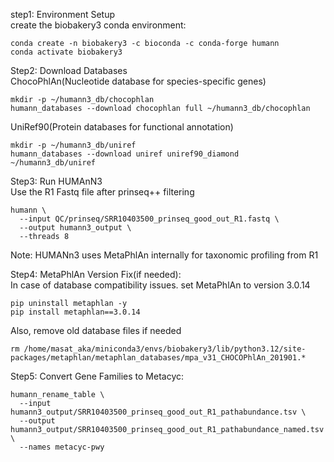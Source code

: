 step1: Environment Setup\
create the biobakery3 conda environment:
```
conda create -n biobakery3 -c bioconda -c conda-forge humann
conda activate biobakery3
```

Step2: Download Databases\
ChocoPhlAn(Nucleotide database for species-specific genes)
```
mkdir -p ~/humann3_db/chocophlan
humann_databases --download chocophlan full ~/humann3_db/chocophlan
```

UniRef90(Protein databases for functional annotation)
```
mkdir -p ~/humann3_db/uniref
humann_databases --download uniref uniref90_diamond ~/humann3_db/uniref
```

Step3: Run HUMAnN3\
Use the R1 Fastq file after prinseq++ filtering
```
humann \
  --input QC/prinseq/SRR10403500_prinseq_good_out_R1.fastq \
  --output humann3_output \
  --threads 8
```
Note: HUMANn3 uses MetaPhlAn internally for taxonomic profiling from R1

Step4: MetaPhlAn Version Fix(if needed):\
In case of database compatibility issues. set MetaPhlAn to version 3.0.14
```
pip uninstall metaphlan -y
pip install metaphlan==3.0.14
```

Also, remove old database files if needed
```
rm /home/masat_aka/miniconda3/envs/biobakery3/lib/python3.12/site-packages/metaphlan/metaphlan_databases/mpa_v31_CHOCOPhlAn_201901.*
```

Step5: Convert Gene Families to Metacyc:
```
humann_rename_table \
  --input humann3_output/SRR10403500_prinseq_good_out_R1_pathabundance.tsv \
  --output humann3_output/SRR10403500_prinseq_good_out_R1_pathabundance_named.tsv \
  --names metacyc-pwy
```























